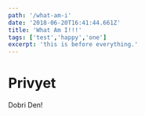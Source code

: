 ```yaml
---
path: '/what-am-i'
date: '2018-06-20T16:41:44.661Z'
title: 'What Am I!!!'
tags: ['test','happy','one']
excerpt: 'this is before everything.'
---
```


# Privyet

Dobri Den!
